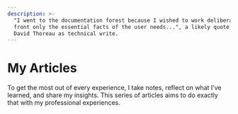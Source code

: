 ```yaml
---
description: >-
  "I went to the documentation forest because I wished to work deliberately, to
  front only the essential facts of the user needs...", a likely quote of Henry
  David Thoreau as technical write.
---
```


# My Articles

To get the most out of every experience, I take notes, reflect on what I’ve learned, and share my insights. This series of articles aims to do exactly that with my professional experiences.
